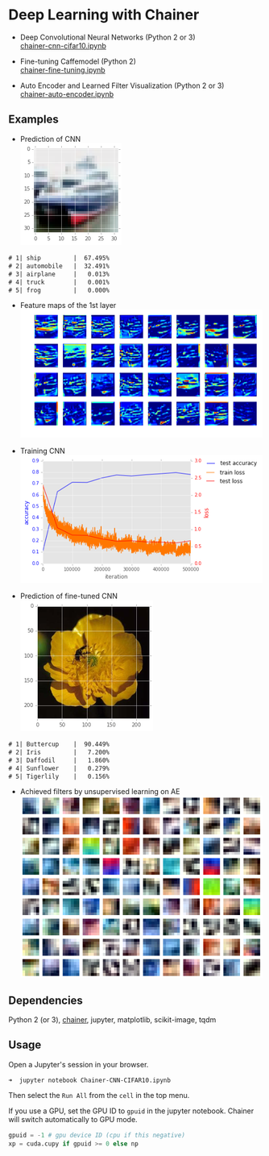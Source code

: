 # Deep Learning with Chainer  

* Deep Convolutional Neural Networks (Python 2 or 3)  
[chainer-cnn-cifar10.ipynb](https://github.com/masaki-y/deep-learning-with-chainer/blob/master/chainer-cnn-cifar10.ipynb)

* Fine-tuning Caffemodel (Python 2)  
[chainer-fine-tuning.ipynb](https://github.com/masaki-y/deep-learning-with-chainer/blob/master/chainer-fine-tuning.ipynb)

* Auto Encoder and Learned Filter Visualization (Python 2 or 3)  
[chainer-auto-encoder.ipynb](https://github.com/masaki-y/deep-learning-with-chainer/blob/master/chainer-auto-encoder.ipynb)

## Examples  
* Prediction of CNN  
![ship image in CIFAR-10](/examples/cifar10-ship.png)
```
# 1| ship         |  67.495%
# 2| automobile   |  32.491%
# 3| airplane     |   0.013%
# 4| truck        |   0.001%
# 5| frog         |   0.000%
```
* Feature maps of the 1st layer  
![feature maps](/examples/cifar10-fmap.png)

* Training CNN  
![training loss](/examples/cifar10-loss.png)  

* Prediction of fine-tuned CNN   
![buttercup image in dataset](/examples/finetuning-buttercup.png)
```
# 1| Buttercup    |  90.449%
# 2| Iris         |   7.200%
# 3| Daffodil     |   1.860%
# 4| Sunflower    |   0.279%
# 5| Tigerlily    |   0.156%
```

* Achieved filters by unsupervised learning on AE  
![Visualized Filters](/examples/ae-w-drop-relu-adam-epoch500.png)  

## Dependencies
Python 2 (or 3), [chainer](http://chainer.org/), jupyter, matplotlib, scikit-image, tqdm  

## Usage
Open a Jupyter's session in your browser.  
```shellsession
➜  jupyter notebook Chainer-CNN-CIFAR10.ipynb
```
Then select the `Run All` from the `cell` in the top menu.  

If you use a GPU, set the GPU ID to `gpuid` in the jupyter notebook.
Chainer will switch automatically to GPU mode.
```py
gpuid = -1 # gpu device ID (cpu if this negative)
xp = cuda.cupy if gpuid >= 0 else np  
```
